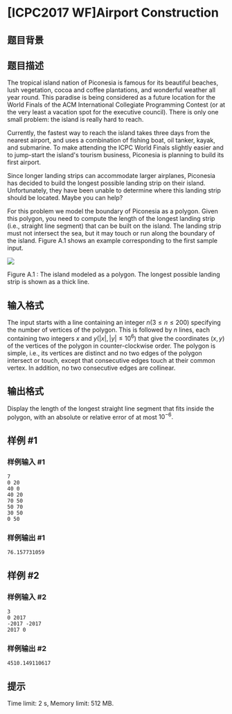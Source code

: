 # [ICPC2017 WF]Airport Construction

## 题目背景



## 题目描述



The tropical island nation of Piconesia is famous for its beautiful beaches, lush vegetation, cocoa and coffee plantations, and wonderful weather all year round. This paradise is being considered as a future location for the World Finals of the ACM International Collegiate Programming Contest (or at the very least a vacation spot for the executive council). There is only one small problem: the island is really hard to reach.

Currently, the fastest way to reach the island takes three days from the nearest airport, and uses a combination of fishing boat, oil tanker, kayak, and submarine. To make attending the ICPC World Finals slightly easier and to jump-start the island's tourism business, Piconesia is planning to build its first airport.

Since longer landing strips can accommodate larger airplanes, Piconesia has decided to build the longest possible landing strip on their island. Unfortunately, they have been unable to determine where this landing strip should be located. Maybe you can help?

For this problem we model the boundary of Piconesia as a polygon. Given this polygon, you need to compute the length of the longest landing strip (i.e., straight line segment) that can be built on the island. The landing strip must not intersect the sea, but it may touch or run along the boundary of the island. Figure A.1 shows an example corresponding to the first sample input.

![](https://onlinejudgeimages.s3-ap-northeast-1.amazonaws.com/problem/14633/1.png)

Figure A.1 : The island modeled as a polygon. The longest possible landing strip is shown as a thick line.



## 输入格式



The input starts with a line containing an integer $n (3 \le n \le 200)$ specifying the number of vertices of the polygon. This is followed by $n$ lines, each containing two integers $x$ and $y (|x|, |y| \le 10^{6})$ that give the coordinates $(x , y)$ of the vertices of the polygon in counter-clockwise order. The polygon is simple, i.e., its vertices are distinct and no two edges of the polygon intersect or touch, except that consecutive edges touch at their common vertex. In addition, no two consecutive edges are collinear.



## 输出格式



Display the length of the longest straight line segment that fits inside the polygon, with an absolute or relative error of at most $10^{−6}.$



## 样例 #1

### 样例输入 #1
```
7
0 20
40 0
40 20
70 50
50 70
30 50
0 50
```

### 样例输出 #1

```
76.157731059
```

## 样例 #2

### 样例输入 #2
```
3
0 2017
-2017 -2017
2017 0
```

### 样例输出 #2

```
4510.149110617
```

## 提示

Time limit: 2 s, Memory limit: 512 MB. 


